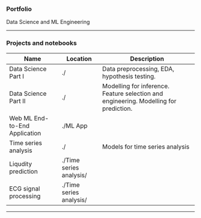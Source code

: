 ### Portfolio
Data Science and ML Engineering
****
### Projects and notebooks
| Name                    | Location          | Description                                                         |
|--------------------------------|-------------------|---------------------------------------------------------------------|
| Data Science Part I | ./                | Data preprocessing, EDA, hypothesis testing.      |
| Data Science Part II | ./           | Modelling for inference. Feature selection and engineering. Modelling for prediction. |
| Web ML End-to-End Application| ./ML App       |                                        |
| Time series analysis | ./         | Models for time series analysis                                        |
| Liqudity prediction| ./Time series analysis/       |                                         |
| ECG signal processing| ./Time series analysis/        |                                         |
***
